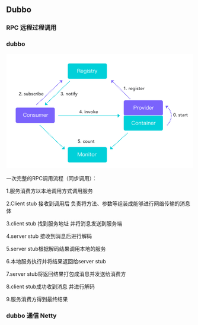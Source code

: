 ## Dubbo

### RPC  远程过程调用

### dubbo
![avatar](./img/architecture.png)


一次完整的RPC调用流程（同步调用）：

1.服务消费方以本地调用方式调用服务

2.Client stub 接收到调用后 负责将方法、参数等组装成能够进行网络传输的消息体

3.client stub 找到服务地址 并将消息发送到服务端

4.server stub 接收到消息后进行解码

5.server stub根据解码结果调用本地的服务

6.本地服务执行并将结果返回给server stub

7.server stub将返回结果打包成消息并发送给消费方

8.client stub成功收到消息 并进行解码

9.服务消费方得到最终结果


### dubbo 通信 Netty 

